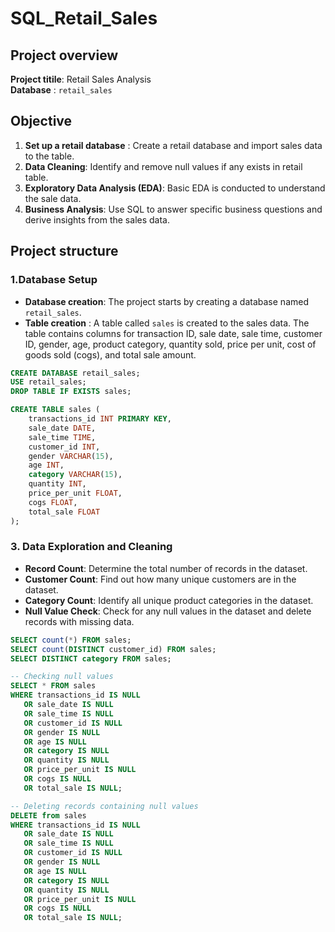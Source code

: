 # SQL_Retail_Sales
## Project overview
**Project titile**: Retail Sales Analysis <br>
**Database** : `retail_sales`
## Objective
1. **Set up a retail database** : Create a retail database and import sales data to the table.
2. **Data Cleaning**: Identify and remove null values if any exists in retail table.
3. **Exploratory Data Analysis (EDA)**: Basic EDA is conducted to understand the sale data.
4. **Business Analysis**: Use SQL to answer specific business questions and derive insights from the sales data.
## Project structure
### 1.Database Setup
- **Database creation**: The project starts by creating a database named `retail_sales`.
- **Table creation** : A table called `sales` is created to the sales data. The table contains columns for transaction ID, sale date, sale time, customer ID, gender, age, product category, quantity sold, price per unit, cost of goods sold (cogs), and total sale amount.
```sql
CREATE DATABASE retail_sales;
USE retail_sales;
DROP TABLE IF EXISTS sales;

CREATE TABLE sales (
    transactions_id INT PRIMARY KEY,
    sale_date DATE,
    sale_time TIME,
    customer_id INT,
    gender VARCHAR(15),
    age INT,
    category VARCHAR(15),
    quantity INT,
    price_per_unit FLOAT,
    cogs FLOAT,
    total_sale FLOAT
);
```
### 3. Data Exploration and Cleaning
- **Record Count**: Determine the total number of records in the dataset.
- **Customer Count**: Find out how many unique customers are in the dataset.
- **Category Count**: Identify all unique product categories in the dataset.
- **Null Value Check**: Check for any null values in the dataset and delete records with missing data.
```sql
SELECT count(*) FROM sales;
SELECT count(DISTINCT customer_id) FROM sales;
SELECT DISTINCT category FROM sales;

-- Checking null values
SELECT * FROM sales
WHERE transactions_id IS NULL
   OR sale_date IS NULL
   OR sale_time IS NULL
   OR customer_id IS NULL
   OR gender IS NULL
   OR age IS NULL
   OR category IS NULL
   OR quantity IS NULL
   OR price_per_unit IS NULL
   OR cogs IS NULL
   OR total_sale IS NULL;

-- Deleting records containing null values
DELETE from sales
WHERE transactions_id IS NULL
   OR sale_date IS NULL
   OR sale_time IS NULL
   OR customer_id IS NULL
   OR gender IS NULL
   OR age IS NULL
   OR category IS NULL
   OR quantity IS NULL
   OR price_per_unit IS NULL
   OR cogs IS NULL
   OR total_sale IS NULL;

```

